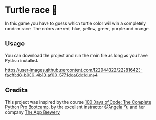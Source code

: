 # Turtle race 🏁

In this game you have to guess which turtle color will win a completely random race. The colors are red, blue, yellow, green, purple and orange.

## Usage

You can download the project and run the main file as long as you have Python installed.

https://user-images.githubusercontent.com/122944322/222816423-facffcd8-b006-4b13-af00-5771dea8dc1d.mp4

## Credits
This project was inspired by the course [100 Days of Code: The Complete Python Pro Bootcamp](https://www.udemy.com/course/100-days-of-code/), by the excellent instructor [@Angela Yu](https://github.com/angelabauer) and her company [The App Brewery](https://appbrewery.com/)
